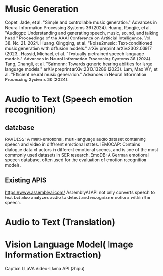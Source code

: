 # Music Generation
Copet, Jade, et al. "Simple and controllable music generation." Advances in Neural Information Processing Systems 36 (2024).
Huang, Rongjie, et al. "Audiogpt: Understanding and generating speech, music, sound, and talking head." Proceedings of the AAAI Conference on Artificial Intelligence. Vol. 38. No. 21. 2024.
Huang, Qingqing, et al. "Noise2music: Text-conditioned music generation with diffusion models." arXiv preprint arXiv:2302.03917 (2023).
Hassid, Michael, et al. "Textually pretrained speech language models." Advances in Neural Information Processing Systems 36 (2024).
Tang, Changli, et al. "Salmonn: Towards generic hearing abilities for large language models." arXiv preprint arXiv:2310.13289 (2023).
Lam, Max WY, et al. "Efficient neural music generation." Advances in Neural Information Processing Systems 36 (2024).

# Audio to Text (Speech emotion recognition)
## database
RAVDESS: A multi-emotional, multi-language audio dataset containing speech and video in different emotional states.
IEMOCAP: Contains dialogue data of actors in different emotional scenes, and is one of the most commonly used datasets in SER research.
EmoDB: A German emotional speech database, often used for the evaluation of emotion recognition models.
## Existing APIS
https://www.assemblyai.com/
AssemblyAI API not only converts speech to text but also analyzes audio to detect and recognize emotions within the speech.




# Audio to Text (Translation)


# Vision Language Model( Image Information Extraction)
Caption
LLaVA
Video-Llama
API (zhipu)